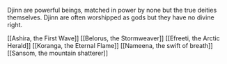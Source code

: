 Djinn are powerful beings, matched in power by none but the true deities themselves. Djinn are often worshipped as gods but they have no divine right.

[[Ashira, the First Wave]]
[[Belorus, the Stormweaver]]
[[Efreeti, the Arctic Herald]]
[[Koranga, the Eternal Flame]]
[[Nameena, the swift of breath]]
[[Sansom, the mountain shatterer]]
